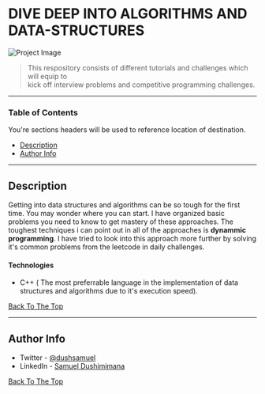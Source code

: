 # DIVE DEEP INTO ALGORITHMS AND DATA-STRUCTURES

![Project Image](https://www.naukri.com/learning/articles/wp-content/uploads/sites/11/2020/05/2167870_21e8.jpg)

> This respository consists of different tutorials and challenges which will equip to  
> kick off interview problems and competitive programming challenges.

---

### Table of Contents
You're sections headers will be used to reference location of destination.

- [Description](#description)
- [Author Info](#author-info)

---

## Description
Getting into data structures and algorithms can be so tough for the first time. You may wonder where you can start.
I have organized basic problems you need to know to get mastery of these approaches.
The toughest techniques i can point out in all of the approaches is **dynammic programming**.
I have tried to look into this approach more further by solving it's common problems from the leetcode
in daily challenges.

#### Technologies
- C++ ( The most preferrable language in the implementation of data structures and algorithms due to it's execution speed).

[Back To The Top](#read-me-template)

---
## Author Info

- Twitter - [@dushsamuel](https://twitter.com/dushsamuel)
- LinkedIn - [Samuel Dushimimana](https://www.linkedin.com/in/samuel-dushimimana-364a19194/)

[Back To The Top](#read-me-template)
